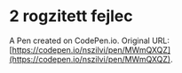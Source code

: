 # 2 rogzitett fejlec

A Pen created on CodePen.io. Original URL: [https://codepen.io/nszilvi/pen/MWmQXQZ](https://codepen.io/nszilvi/pen/MWmQXQZ).


